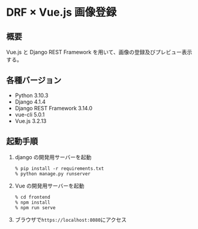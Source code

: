 # DRF × Vue.js 画像登録

## 概要

Vue.js と Django REST Framework を用いて、画像の登録及びプレビュー表示する。

## 各種バージョン

- Python 3.10.3
- Django 4.1.4
- Django REST Framework 3.14.0
- vue-cli 5.0.1
- Vue.js 3.2.13

## 起動手順

1. django の開発用サーバーを起動

    ```
    % pip install -r requirements.txt
    % python manage.py runserver
    ```

2. Vue の開発用サーバーを起動

    ```
    % cd frontend
    % npm install
    % npm run serve
    ```

3. ブラウザで`https://localhost:8080`にアクセス

